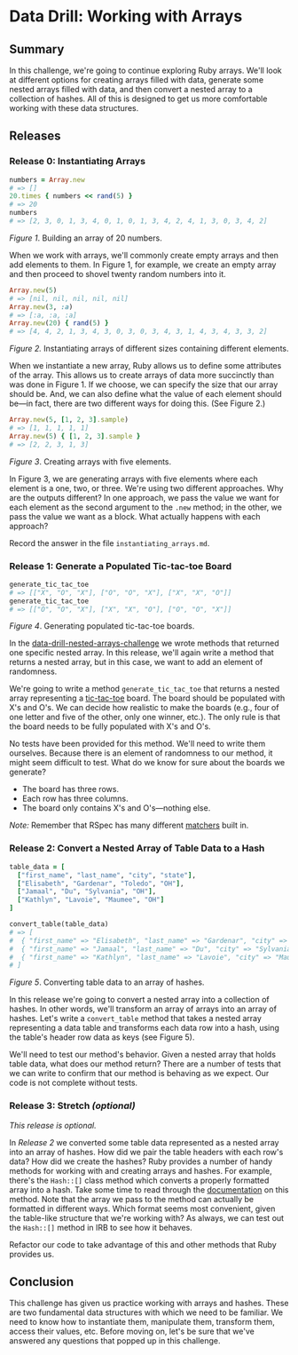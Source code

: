 # Data Drill: Working with Arrays

## Summary
In this challenge, we're going to continue exploring Ruby arrays.  We'll look at different options for creating arrays filled with data, generate some nested arrays filled with data, and then convert a nested array to a collection of hashes.  All of this is designed to get us more comfortable working with these data structures.

## Releases
### Release 0: Instantiating Arrays
```ruby
numbers = Array.new
# => []
20.times { numbers << rand(5) }
# => 20
numbers
# => [2, 3, 0, 1, 3, 4, 0, 1, 0, 1, 3, 4, 2, 4, 1, 3, 0, 3, 4, 2]
```
*Figure 1*. Building an array of 20 numbers.

When we work with arrays, we'll commonly create empty arrays and then add elements to them.  In Figure 1, for example, we create an empty array and then proceed to shovel twenty random numbers into it.

```ruby
Array.new(5)
# => [nil, nil, nil, nil, nil]
Array.new(3, :a)
# => [:a, :a, :a]
Array.new(20) { rand(5) }
# => [4, 4, 2, 1, 3, 4, 3, 0, 3, 0, 3, 4, 3, 1, 4, 3, 4, 3, 3, 2]
```
*Figure 2.* Instantiating arrays of different sizes containing different elements.

When we instantiate a new array, Ruby allows us to define some attributes of the array.  This allows us to create arrays of data more succinctly than was done in Figure 1.  If we choose, we can specify the size that our array should be.  And, we can also define what the value of each element should be—in fact, there are two different ways for doing this.  (See Figure 2.)


```ruby
Array.new(5, [1, 2, 3].sample)
# => [1, 1, 1, 1, 1]
Array.new(5) { [1, 2, 3].sample }
# => [2, 2, 3, 1, 3]
```
*Figure 3*. Creating arrays with five elements.

In Figure 3, we are generating arrays with five elements where each element is a one, two, or three.  We're using two different approaches.  Why are the outputs different?  In one approach, we pass the value we want for each element as the second argument to the `.new` method; in the other, we pass the value we want as a block.  What actually happens with each approach?

Record the answer in the file `instantiating_arrays.md`.


### Release 1: Generate a Populated Tic-tac-toe Board
```ruby
generate_tic_tac_toe
# => [["X", "O", "X"], ["O", "O", "X"], ["X", "X", "O"]]
generate_tic_tac_toe
# => [["O", "O", "X"], ["X", "X", "O"], ["O", "O", "X"]]
```
*Figure 4*. Generating populated tic-tac-toe boards.

In the [data-drill-nested-arrays-challenge][] we wrote methods that returned one specific nested array. In this release, we'll again write a method that returns a nested array, but in this case, we want to add an element of randomness.

We're going to write a method `generate_tic_tac_toe` that returns a nested array representing a [tic-tac-toe][] board.  The board should be populated with X's and O's.  We can decide how realistic to make the boards (e.g., four of one letter and five of the other, only one winner, etc.).  The only rule is that the board needs to be fully populated with X's and O's.

No tests have been provided for this method.  We'll need to write them ourselves.  Because there is an element of randomness to our method, it might seem difficult to test.  What do we know for sure about the boards we generate?

- The board has three rows.
- Each row has three columns.
- The board only contains X's and O's—nothing else.

*Note:*  Remember that RSpec has many different [matchers][built in matchers] built in.


### Release 2: Convert a Nested Array of Table Data to a Hash
```ruby
table_data = [
  ["first_name", "last_name", "city", "state"],
  ["Elisabeth", "Gardenar", "Toledo", "OH"],
  ["Jamaal", "Du", "Sylvania", "OH"],
  ["Kathlyn", "Lavoie", "Maumee", "OH"]
]

convert_table(table_data)
# => [
#  { "first_name" => "Elisabeth", "last_name" => "Gardenar", "city" => "Toledo", "state" => "OH" },
#  { "first_name" => "Jamaal", "last_name" => "Du", "city" => "Sylvania", "state" => "OH" },
#  { "first_name" => "Kathlyn", "last_name" => "Lavoie", "city" => "Maumee", "state" => "OH" }
# ]
```
*Figure 5*.  Converting table data to an array of hashes.

In this release we're going to convert a nested array into a collection of hashes.  In other words, we'll transform an array of arrays into an array of hashes.  Let's write a `convert_table` method that takes a nested array representing a data table and transforms each data row into a hash, using the table's header row data as keys (see Figure 5).

We'll need to test our method's behavior.  Given a nested array that holds table data, what does our method return?  There are a number of tests that we can write to confirm that our method is behaving as we expect.  Our code is not complete without tests.


### Release 3:  Stretch *(optional)*
*This release is optional.*

In *Release 2* we converted some table data represented as a nested array into an array of hashes.  How did we pair the table headers with each row's data?  How did we create the hashes?  Ruby provides a number of handy methods for working with and creating arrays and hashes.  For example, there's the `Hash::[]` class method which converts a properly formatted array into a hash.  Take some time to read through the [documentation][Hash Documentation] on this method.  Note that the array we pass to the method can actually be formatted in different ways. Which format seems most convenient, given the table-like structure that we're working with?  As always, we can test out the `Hash::[]` method in IRB to see how it behaves.

Refactor our code to take advantage of this and other methods that Ruby provides us.  


## Conclusion
This challenge has given us practice working with arrays and hashes.  These are two fundamental data structures with which we need to be familiar.  We need to know how to instantiate them, manipulate them, transform them, access their values, etc.  Before moving on, let's be sure that we've answered any questions that popped up in this challenge.


[built in matchers]: https://www.relishapp.com/rspec/rspec-expectations/v/2-14/docs/built-in-matchers
[data-drill-nested-arrays-challenge]: ../../../data-drill-nested-arrays-challenge
[Hash Documentation]: http://ruby-doc.org/core-2.2.0/Hash.html#method-c-5B-5D
[tic-tac-toe]: https://en.wikipedia.org/wiki/Tic-tac-toe
